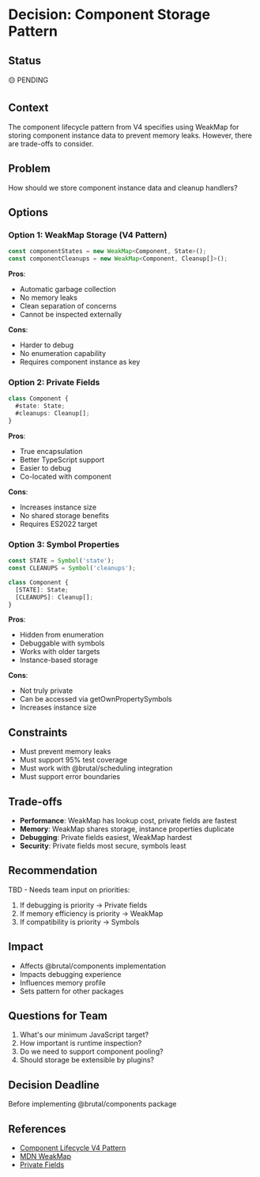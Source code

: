 # Decision: Component Storage Pattern

## Status
🟡 PENDING

## Context
The component lifecycle pattern from V4 specifies using WeakMap for storing component instance data to prevent memory leaks. However, there are trade-offs to consider.

## Problem
How should we store component instance data and cleanup handlers?

## Options

### Option 1: WeakMap Storage (V4 Pattern)
```typescript
const componentStates = new WeakMap<Component, State>();
const componentCleanups = new WeakMap<Component, Cleanup[]>();
```

**Pros**:
- Automatic garbage collection
- No memory leaks
- Clean separation of concerns
- Cannot be inspected externally

**Cons**:
- Harder to debug
- No enumeration capability
- Requires component instance as key

### Option 2: Private Fields
```typescript
class Component {
  #state: State;
  #cleanups: Cleanup[];
}
```

**Pros**:
- True encapsulation
- Better TypeScript support
- Easier to debug
- Co-located with component

**Cons**:
- Increases instance size
- No shared storage benefits
- Requires ES2022 target

### Option 3: Symbol Properties
```typescript
const STATE = Symbol('state');
const CLEANUPS = Symbol('cleanups');

class Component {
  [STATE]: State;
  [CLEANUPS]: Cleanup[];
}
```

**Pros**:
- Hidden from enumeration
- Debuggable with symbols
- Works with older targets
- Instance-based storage

**Cons**:
- Not truly private
- Can be accessed via getOwnPropertySymbols
- Increases instance size

## Constraints
- Must prevent memory leaks
- Must support 95% test coverage
- Must work with @brutal/scheduling integration
- Must support error boundaries

## Trade-offs
- **Performance**: WeakMap has lookup cost, private fields are fastest
- **Memory**: WeakMap shares storage, instance properties duplicate
- **Debugging**: Private fields easiest, WeakMap hardest
- **Security**: Private fields most secure, symbols least

## Recommendation
TBD - Needs team input on priorities:
1. If debugging is priority → Private fields
2. If memory efficiency is priority → WeakMap
3. If compatibility is priority → Symbols

## Impact
- Affects @brutal/components implementation
- Impacts debugging experience
- Influences memory profile
- Sets pattern for other packages

## Questions for Team
1. What's our minimum JavaScript target?
2. How important is runtime inspection?
3. Do we need to support component pooling?
4. Should storage be extensible by plugins?

## Decision Deadline
Before implementing @brutal/components package

## References
- [Component Lifecycle V4 Pattern](../../patterns/core/component-lifecycle-v4.md)
- [MDN WeakMap](https://developer.mozilla.org/en-US/docs/Web/JavaScript/Reference/Global_Objects/WeakMap)
- [Private Fields](https://developer.mozilla.org/en-US/docs/Web/JavaScript/Reference/Classes/Private_class_fields)